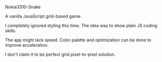 Nokia3310-Snake

A vanilla JavaScript grid-based game.

I completely ignored styling this time. The idea was to show plain JS coding skills. 

The app might lack speed. Color palette and optimization can be done to improve acceleration.

I don't claim it to be perfect grid pixel-to-pixel solution.
 